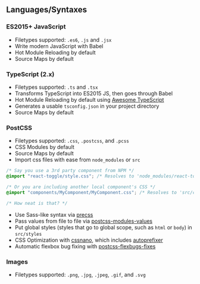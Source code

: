 ## Languages/Syntaxes

### ES2015+ JavaScript

- Filetypes supported: `.es6`, `.js` and `.jsx`
- Write modern JavaScript with Babel
- Hot Module Reloading by default
- Source Maps by default

### TypeScript (2.x)

- Filetypes supported: `.ts` and `.tsx`
- Transforms TypeScript into ES2015 JS, then goes through Babel
- Hot Module Reloading by default using [Awesome TypeScript]
- Generates a usable `tsconfig.json` in your project directory
- Source Maps by default

[Awesome TypeScript]: https://github.com/s-panferov/awesome-typescript-loader

### PostCSS

- Filetypes supported: `.css`, `.postcss`, and `.pcss`
- CSS Modules by default
- Source Maps by default
- Import css files with ease from `node_modules` or `src`

```css
/* Say you use a 3rd party component from NPM */
@import "react-toggle/style.css"; /* Resolves to 'node_modules/react-toggle/style.css' */

/* Or you are including another local component's CSS */
@import "components/MyComponent/MyComponent.css"; /* Resolves to 'src/components/MyComponent/MyComponent.css' */

/* How neat is that? */
```

* Use Sass-like syntax via [precss]
* Pass values from file to file via [postcss-modules-values]
* Put global styles (styles that go to global scope, such as `html` or `body`) in `src/styles`
* CSS Optimization with [cssnano], which includes [autoprefixer]
* Automatic flexbox bug fixing with [postcss-flexbugs-fixes]

[precss]: https://github.com/jonathantneal/precss
[postcss-modules-values]: https://github.com/css-modules/postcss-modules-values
[cssnano]: http://cssnano.co/
[autoprefixer]: https://github.com/postcss/autoprefixer
[postcss-flexbugs-fixes]: https://github.com/luisrudge/postcss-flexbugs-fixes
### Images

- Filetypes supported: `.png`, `.jpg`, `.jpeg`, `.gif`, and `.svg`
